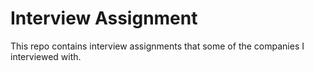# Interview Assignment

This repo contains interview assignments that some of the companies I interviewed with.
